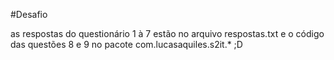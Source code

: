 #Desafio

as respostas do questionário 1 à 7 estão no arquivo respostas.txt e o código das questões 8 e 9 no pacote com.lucasaquiles.s2it.* ;D




